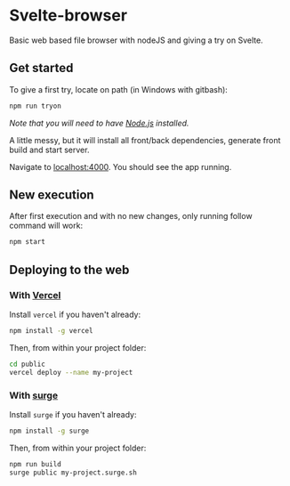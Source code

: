 # Svelte-browser

Basic web based file browser with nodeJS and giving a try on Svelte. 

## Get started

To give a first try, locate on path (in Windows with gitbash):

```bash
npm run tryon
```

*Note that you will need to have [Node.js](https://nodejs.org) installed.*

A little messy, but it will install all front/back dependencies, generate front build and start server.

Navigate to [localhost:4000](http://localhost:4000). You should see the app running. 

## New execution

After first execution and with no new changes, only running follow command will work:

```bash
npm start
```

## Deploying to the web

### With [Vercel](https://vercel.com)

Install `vercel` if you haven't already:

```bash
npm install -g vercel
```

Then, from within your project folder:

```bash
cd public
vercel deploy --name my-project
```

### With [surge](https://surge.sh/)

Install `surge` if you haven't already:

```bash
npm install -g surge
```

Then, from within your project folder:

```bash
npm run build
surge public my-project.surge.sh
```

